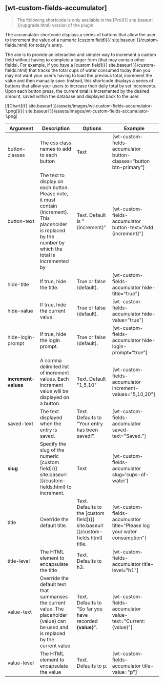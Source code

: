 ## [wt-custom-fields-accumulator]

> The following shortcode is only available in the [Pro]({{ site.baseurl }}/upgrade.html) version of the plugin.

The accumulator shortcode displays a series of buttons that allow the user to increment the value of a numeric [custom field]({{ site.baseurl }}/custom-fields.html) for today's entry. 

The aim is to provide an interactive and simpler way to increment a custom field without having to complete a larger form (that may contain other fields). For example, if you have a [custom field]({{ site.baseurl }}/custom-fields.html) that tracks the total cups of water consumed today then you may not want your user's having to load the previous total, increment the value and then manually save. Instead, this shortcode displays a series of buttons that allow your users to increase their daily total by set increments. Upon each button press, the current total is incremented by the desired amount, saved within the database and displayed back to the user.

[![Chart]({{ site.baseurl }}/assets/images/wt-custom-fields-accumulator-1.png)]({{ site.baseurl }}/assets/images/wt-custom-fields-accumulator-1.png)

| Argument | Description | Options | Example |
|--|--|--|--|
|button-classes|The css class names to add to each button|Text|[wt-custom-fields-accumulator button-classes="button btn-primary"]
|button-text|The text to display on each button. Please note, it must contain {increment}. This placeholder is replaced by the number by which the total is incremented by|Text. Default is "{increment}"|[wt-custom-fields-accumulator button-text="Add {increment}"]
|hide-title|If true, hide the title.|True or false (default).|[wt-custom-fields-accumulator hide-title="true"]
|hide-value|If true, hide the current value.|True or false (default).|[wt-custom-fields-accumulator hide-value="true"]
|hide-login-prompt|If true, hide the login prompt.|True or false (default).|[wt-custom-fields-accumulator hide-login-prompt="true"]
|**increment-values**|A comma delimited list of increment values. Each increment value will be displayed on a button.|Text. Default "1,5,10"|[wt-custom-fields-accumulator increment-values="5,10,20"]
|saved-text|The text displayed when the entry is saved.|Text. Defaults to "Your entry has been saved!".|[wt-custom-fields-accumulator saved-text="Saved."]
|**slug**|Specify the slug of the numeric [custom field]({{ site.baseurl }}/custom-fields.html) to increment.|Text|[wt-custom-fields-accumulator slug='cups-of-water']
|title|Override the default title.|Text. Defaults to the [custom field]({{ site.baseurl }}/custom-fields.html) title.|[wt-custom-fields-accumulator title="Please log your water consumption"]
|title-level|The HTML element to encapsulate the title|Text. Defaults to h3.|[wt-custom-fields-accumulator title-level="h1"]
|value-text|Override the default text that summarises the current value. The placeholder {value} can be used and is replaced by the current value.|Text. Defaults to "So far you have recorded <strong>{value}</strong>".|[wt-custom-fields-accumulator value-text="Current: {value}"]
|value-level|The HTML element to encapsulate the value|Text. Defaults to p.|[wt-custom-fields-accumulator title-value="p"]
